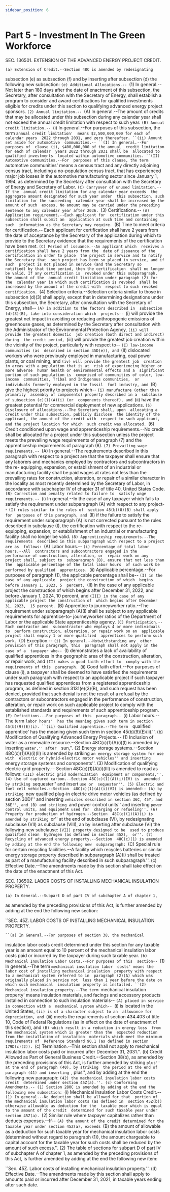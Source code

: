 ```yaml
---
sidebar_position: 6
---
```


# Part 5 - Investment In The Green Workforce

SEC. 136501. EXTENSION OF THE ADVANCED ENERGY PROJECT CREDIT.

    (a) Extension of Credit.--Section 48C is amended by redesignating 
subsection (e) as subsection (f) and by inserting after subsection (d) 
the following new subsection:
    ``(e) Additional Allocations.--
            ``(1) In general.--Not later than 180 days after the date 
        of enactment of this subsection, the Secretary, after 
        consultation with the Secretary of Energy, shall establish a 
        program to consider and award certifications for qualified 
        investments eligible for credits under this section to 
        qualifying advanced energy project sponsors.
            ``(2) Annual limitation.--
                    ``(A) In general.--The amount of credits that may 
                be allocated under this subsection during any calendar 
                year shall not exceed the annual credit limitation with 
                respect to such year.
                    ``(B) Annual credit limitation.--
                            ``(i) In general.--For purposes of this 
                        subsection, the term `annual credit limitation' 
                        means $2,500,000,000 for each of calendar years 
                        2022 through 2031, and zero thereafter.
                            ``(ii) Amount set aside for automotive 
                        communities.--
                                    ``(I) In general.--For purposes of 
                                clause (i), $400,000,000 of the annual 
                                credit limitation for each of calendar 
                                years 2022 through 2031 shall be 
                                allocated to qualified investments 
                                located within automotive communities.
                                    ``(II) Automotive communities.--For 
                                purposes of this clause, the term 
                                `automotive communities' means a census 
                                tract and any directly adjoining census 
                                tract, including a no-population census 
                                tract, that has experienced major job 
                                losses in the automotive manufacturing 
                                sector since January 1, 1994, as 
                                determined by the Secretary after 
                                consultation with the Secretary of 
                                Energy and Secretary of Labor.
                    ``(C) Carryover of unused limitation.--If the 
                annual credit limitation for any calendar year exceeds 
                the aggregate amount designated for such year under 
                this subsection, such limitation for the succeeding 
                calendar year shall be increased by the amount of such 
                excess. No amount may be carried under the preceding 
                sentence to any calendar year after 2036.
            ``(3) Certifications.--
                    ``(A) Application requirement.--Each applicant for 
                certification under this subsection shall submit an 
                application at such time and containing such 
                information as the Secretary may require.
                    ``(B) Time to meet criteria for certification.--
                Each applicant for certification shall have 2 years 
                from the date of acceptance by the Secretary of the 
                application during which to provide to the Secretary 
                evidence that the requirements of the certification 
                have been met.
                    ``(C) Period of issuance.--An applicant which 
                receives a certification shall have 2 years from the 
                date of issuance of the certification in order to place 
                the project in service and to notify the Secretary that 
                such project has been so placed in service, and if such 
                project is not placed in service (and the Secretary so 
                notified) by that time period, then the certification 
                shall no longer be valid. If any certification is 
                revoked under this subparagraph, the amount of the 
                annual credit limitation under paragraph (2) for the 
                calendar year in which such certification is revoked 
                shall be increased by the amount of the credit with 
                respect to such revoked certification.
            ``(4) Selection criteria.--Selection criteria similar to 
        those in subsection (d)(3) shall apply, except that in 
        determining designations under this subsection, the Secretary, 
        after consultation with the Secretary of Energy, shall--
                    ``(A) in addition to the factors described in 
                subsection (d)(3)(B), take into consideration which 
                projects--
                            ``(i) will provide the greatest net impact 
                        in avoiding or reducing anthropogenic emissions 
                        of greenhouse gases, as determined by the 
                        Secretary after consultation with the 
                        Administrator of the Environmental Protection 
                        Agency,
                            ``(ii) will provide the greatest domestic 
                        job creation (both direct and indirect) during 
                        the credit period,
                            ``(iii) will provide the greatest job 
                        creation within the vicinity of the project, 
                        particularly with respect to--
                                    ``(I) low-income communities (as 
                                described in section 45D(e)), and
                                    ``(II) dislocated workers who were 
                                previously employed in manufacturing, 
                                coal power plants, or coal mining, and
                            ``(iv) will provide the greatest job 
                        creation in areas with a population that is at 
                        risk of experiencing higher or more adverse 
                        human health or environmental effects and a 
                        significant portion of such population is 
                        comprised of communities of color, low-income 
                        communities, Tribal and Indigenous communities, 
                        or individuals formerly employed in the fossil 
                        fuel industry, and
                    ``(B) give the highest priority to projects which--
                            ``(i) manufacture (other than primarily 
                        assembly of components) property described in a 
                        subclause of subsection (c)(1)(A)(i) (or 
                        components thereof), and
                            ``(ii) have the greatest potential for 
                        commercial deployment of new applications.
            ``(5) Disclosure of allocations.--The Secretary shall, upon 
        allocating a credit under this subsection, publicly disclose 
        the identity of the applicant, the amount of the credit with 
        respect to such applicant, and the project location for which 
        such credit was allocated.
            ``(6) Credit conditioned upon wage and apprenticeship 
        requirements.--No credit shall be allocated for a project under 
        this subsection unless the project meets the prevailing wage 
        requirements of paragraph (7) and the apprenticeship 
        requirements of paragraph (8).
            ``(7) Prevailing wage requirements.--
                    ``(A) In general.--The requirements described in 
                this paragraph with respect to a project are that the 
                taxpayer shall ensure that any laborers and mechanics 
                employed by contractors and subcontractors in the re-
                equipping, expansion, or establishment of an industrial 
                or manufacturing facility shall be paid wages at rates 
                not less than the prevailing rates for construction, 
                alteration, or repair of a similar character in the 
                locality as most recently determined by the Secretary 
                of Labor, in accordance with subchapter IV of chapter 
                31 of title 40, United States Code.
                    ``(B) Correction and penalty related to failure to 
                satisfy wage requirements.--
                            ``(i) In general.--In the case of any 
                        taxpayer which fails to satisfy the requirement 
                        under subparagraph (A) with respect to any 
                        project--
                                    ``(I) rules similar to the rules of 
                                section 45(b)(8)(B) shall apply for 
                                purposes of this paragraph, and
                                    ``(II) if the failure to satisfy 
                                the requirement under subparagraph (A) 
                                is not corrected pursuant to the rules 
                                described in subclause (I), the 
                                certification with respect to the re-
                                equipping, expansion, or establishment 
                                of an industrial or manufacturing 
                                facility shall no longer be valid.
            ``(8) Apprenticeship requirements.--The requirements 
        described in this subparagraph with respect to a project are as 
        follows:
                    ``(A) Labor hours.--
                            ``(i) Percentage of total labor hours.--All 
                        contractors and subcontractors engaged in the 
                        performance of construction, alteration, or 
                        repair work on any project shall, subject to 
                        subparagraph (B), ensure that not less than the 
                        applicable percentage of the total labor hours 
                        of such work be performed by qualified 
                        apprentices.
                            ``(ii) Applicable percentage.--For purposes 
                        of paragraph (1), the applicable percentage 
                        shall be--
                                    ``(I) in the case of any applicable 
                                project the construction of which 
                                begins before January 1, 2023, 5 
                                percent,
                                    ``(II) in the case of any 
                                applicable project the construction of 
                                which begins after December 31, 2022, 
                                and before January 1, 2024, 10 percent, 
                                and
                                    ``(III) in the case of any 
                                applicable project the construction of 
                                which begins after December 31, 2023, 
                                15 percent.
                    ``(B) Apprentice to journeyworker ratio.--The 
                requirement under subparagraph (A)(i) shall be subject 
                to any applicable requirements for apprentice-to-
                journeyworker ratios of the Department of Labor or the 
                applicable State apprenticeship agency.
                    ``(C) Participation.--Each contractor and 
                subcontractor who employs 4 or more individuals to 
                perform construction, alteration, or repair work on an 
                applicable project shall employ 1 or more qualified 
                apprentices to perform such work.
                    ``(D) Exception.--
                            ``(i) In general.--Notwithstanding any 
                        other provision of this paragraph, this 
                        paragraph shall not apply in the case of a 
                        taxpayer who--
                                    ``(I) demonstrates a lack of 
                                availability of qualified apprentices 
                                in the geographic area of the 
                                construction, alteration, or repair 
                                work, and
                                    ``(II) makes a good faith effort to 
                                comply with the requirements of this 
                                paragraph.
                            ``(ii) Good faith effort.--For purposes of 
                        clause (i), a taxpayer shall be deemed to have 
                        satisfied the requirements under such paragraph 
                        with respect to an applicable project if such 
                        taxpayer has requested qualified apprentices 
                        from a registered apprenticeship program, as 
                        defined in section 3131(e)(3)(B), and such 
                        request has been denied, provided that such 
                        denial is not the result of a refusal by the 
                        contractors or subcontractors engaged in the 
                        performance of construction, alteration, or 
                        repair work on such applicable project to 
                        comply with the established standards and 
                        requirements of such apprenticeship program.
                    ``(E) Definitions.--For purposes of this 
                paragraph--
                            ``(i) Labor hours.--The term `labor hours' 
                        has the meaning given such term in section 
                        45(b)(9)(E)(i).
                            ``(ii) Qualified apprentice.--The term 
                        `qualified apprentice' has the meaning given 
                        such term in section 45(b)(9)(E)(ii).''.
    (b) Modification of Qualifying Advanced Energy Projects.--
            (1) Inclusion of water as a renewable resource.--Section 
        48C(c)(1)(A)(i)(I) is amended by inserting ``water,'' after 
        ``sun,''.
            (2) Energy storage systems.--Section 48C(c)(1)(A)(i)(II) is 
        amended by striking ``an energy storage system for use with 
        electric or hybrid-electric motor vehicles'' and inserting 
        ``energy storage systems and components''.
            (3) Modification of qualifying electric grid property.--
        Section 48C(c)(1)(A)(i)(III) is amended to read as follows:
                                    ``(III) electric grid modernization 
                                equipment or components,''.
            (4) Use of captured carbon.--Section 48C(c)(1)(A)(i)(IV) is 
        amended by striking ``sequester'' and insert ``use or 
        sequester''.
            (5) Electric and fuel cell vehicles.--Section 
        48C(c)(1)(A)(i)(VI) is amended--
                    (A) by striking ``new qualified plug-in electric 
                drive motor vehicles (as defined by section 30D)'' and 
                inserting ``vehicles described in section 36C, 45Y, and 
                36E'', and
                    (B) and striking ``and power control units'' and 
                inserting ``power control units, and equipment used for 
                charging or refueling''.
            (6) Property for production of hydrogen.--Section 
        48C(c)(1)(A)(i) is amended by striking ``or'' at the end of 
        subclause (VI), by redesignating subclause (VII) as subclause 
        (VIII), an by inserting after subclause (VI) the following new 
        subclause:
                                    ``(VII) property designed to be 
                                used to produce qualified clean 
                                hydrogen (as defined in section 45X), 
                                or''.
            (7) Recycling of advanced energy property.--Section 
        48C(c)(1) is amended by adding at the end the following new 
        subparagraph:
                    ``(C) Special rule for certain recycling 
                facilities.--A facility which recycles batteries or 
                similar energy storage property described in 
                subparagraph (A)(i) shall be treated as part of a 
                manufacturing facility described in such 
                subparagraph.''.
    (c) Effective Date.--The amendments made by this section shall take 
effect on the date of the enactment of this Act.

SEC. 136502. LABOR COSTS OF INSTALLING MECHANICAL INSULATION PROPERTY.

    (a) In General.--Subpart D of part IV of subchapter A of chapter 1, 
as amended by the preceding provisions of this Act, is further amended 
by adding at the end the following new section:

``SEC. 45Z. LABOR COSTS OF INSTALLING MECHANICAL INSULATION PROPERTY.

    ``(a) In General.--For purposes of section 38, the mechanical 
insulation labor costs credit determined under this section for any 
taxable year is an amount equal to 10 percent of the mechanical 
insulation labor costs paid or incurred by the taxpayer during such 
taxable year.
    ``(b) Mechanical Insulation Labor Costs.--For purposes of this 
section--
            ``(1) In general.--The term `mechanical insulation labor 
        costs' means the labor cost of installing mechanical insulation 
        property with respect to a mechanical system referred to in 
        paragraph (2)(A) which was originally placed in service not 
        less than 1 year before the date on which such mechanical 
        insulation property is installed.
            ``(2) Mechanical insulation property.--The term `mechanical 
        insulation property' means insulation materials, and facings 
        and accessory products installed in connection to such 
        insulation materials--
                    ``(A) placed in service in connection with a 
                mechanical system which--
                            ``(i) is located in the United States,
                            ``(ii) is of a character subject to an 
                        allowance for depreciation, and
                            ``(iii) meets the requirements of section 
                        434.403 of title 10, Code of Federal 
                        Regulations (as in effect on the date of 
                        enactment of this section), and
                    ``(B) which result in a reduction in energy loss 
                from the mechanical system which is greater than the 
                expected reduction from the installation of insulation 
                materials which meet the minimum requirements of 
                Reference Standard 90.1 (as defined in section 
                179D(c)(2)).
    ``(c) Termination.--This section shall not apply to mechanical 
insulation labor costs paid or incurred after December 31, 2031.''.
    (b) Credit Allowed as Part of General Business Credit.--Section 
38(b), as amended by the preceding provisions of this Act, is further 
amended by striking ``plus'' at the end of paragraph (40), by striking 
the period at the end of paragraph (41) and inserting ``, plus'', and 
by adding at the end the following new paragraph:
            ``(42) the mechanical insulation labor costs credit 
        determined under section 45Z(a).''.
    (c) Conforming Amendments.--
            (1) Section 280C is amended by adding at the end the 
        following new subsection:
    ``(i) Mechanical Insulation Labor Costs Credit.--
            ``(1) In general.--No deduction shall be allowed for that 
        portion of the mechanical insulation labor costs (as defined in 
        section 45Z(b)) otherwise allowable as deduction for the 
        taxable year which is equal to the amount of the credit 
        determined for such taxable year under section 45Z(a).
            ``(2) Similar rule where taxpayer capitalizes rather than 
        deducts expenses.--If--
                    ``(A) the amount of the credit determined for the 
                taxable year under section 45Z(a), exceeds
                    ``(B) the amount of allowable as a deduction for 
                such taxable year for mechanical insulation labor costs 
                (determined without regard to paragraph (1)),
        the amount chargeable to capital account for the taxable year 
        for such costs shall be reduced by the amount of such 
        excess.''.
            (2) The table of sections for subpart D of part IV of 
        subchapter A of chapter 1, as amended by the preceding 
        provisions of this Act, is further amended by adding at the end 
        the following new item:

``Sec. 45Z. Labor costs of installing mechanical insulation 
                            property.''.
    (d) Effective Date.--The amendments made by this section shall 
apply to amounts paid or incurred after December 31, 2021, in taxable 
years ending after such date.
